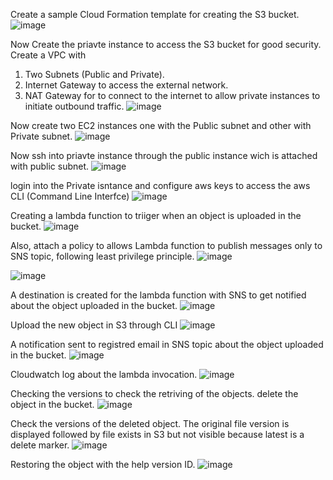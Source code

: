 Create a sample Cloud Formation template for creating the S3 bucket.
![image](https://github.com/user-attachments/assets/2e6e5333-4705-4d5e-9f97-4adacca9fee3)

Now Create the priavte instance to access the S3 bucket for good security.
Create a VPC with
1. Two Subnets (Public and Private).
2. Internet Gateway to access the external network.
3. NAT Gateway for to connect to the internet to allow private instances to initiate outbound traffic.
![image](https://github.com/user-attachments/assets/248c1f26-3c56-4c63-963d-9c1d03f67f59)

Now create two EC2 instances one with the Public subnet and other with Private subnet.
![image](https://github.com/user-attachments/assets/29e8787e-16d9-4d3e-83f0-739f5ffb886c)

Now ssh into priavte instance through the public instance wich is attached with public subnet.
![image](https://github.com/user-attachments/assets/34e78c4e-d212-47b7-a979-2e1e028c26b9)

login into the Private isntance and configure aws keys to access the aws CLI (Command Line Interfce)
![image](https://github.com/user-attachments/assets/eacd95a3-27b4-46e1-a712-b483a10684e1)

Creating a lambda function to triiger when an object is uploaded in the bucket.
![image](https://github.com/user-attachments/assets/309e5f18-2583-4d63-9e2b-b7467d8a3e93)

Also, attach a policy to allows Lambda function to publish messages only to SNS topic, following least privilege principle.
![image](https://github.com/user-attachments/assets/9faf1ff4-3cde-48a2-95ad-d22e7416d922)

![image](https://github.com/user-attachments/assets/472b394f-60d4-427f-99e0-7d66355285e9)


A destination is created for the lambda function with SNS to get notified about the object uploaded in the bucket.
![image](https://github.com/user-attachments/assets/a702fc19-b168-4c65-a0e1-439e200ab275)

Upload the new object in S3 through CLI 
![image](https://github.com/user-attachments/assets/190293ed-7766-4092-936c-1cd8e19107b5)


A notification sent to registred email in SNS topic about the object uploaded in the bucket.
![image](https://github.com/user-attachments/assets/83f9fce3-3c34-4ac7-8bf5-b8d0e662522f)

Cloudwatch log about the lambda invocation. 
![image](https://github.com/user-attachments/assets/8c176922-efd0-4251-9fe4-fd629bbaf806)


Checking the versions to check the retriving of the objects.
delete the object in the bucket.
![image](https://github.com/user-attachments/assets/a7faa00e-2fbb-4b0d-9c2c-25930486ab02)

Check the versions of the deleted object.
The  original file version is displayed followed by file exists in S3 but not visible because latest is a delete marker.
![image](https://github.com/user-attachments/assets/4aacd4f2-f229-401f-b0a1-bdd315faf67a)

Restoring the object with the help version ID.
![image](https://github.com/user-attachments/assets/f14d0f6d-966b-4ffa-b5df-43cdee07e06f)




